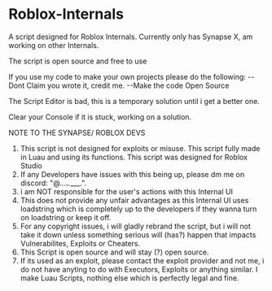 # Roblox-Internals

A script designed for Roblox Internals. Currently only has Synapse X, am working on other Internals.

The script is open source and free to use

If you use my code to make your own projects please do the following:
--Dont Claim you wrote it, credit me.
--Make the code Open Source

The Script Editor is bad, this is a temporary solution until i get a better one.

Clear your Console if it is stuck, working on a solution.

NOTE TO THE SYNAPSE/ ROBLOX DEVS
1. This script is not designed for exploits or misuse. This script fully made in Luau and using its functions. This script was designed for Roblox Studio
2. If any Developers have issues with this being up, please dm me on discord: "@._._.__.___.____.".
3. i am NOT responsible for the user's actions with this Internal UI
4. This does not provide any unfair advantages as this Internal UI uses loadstring which is completely up to the developers if they wanna turn on loadstring or keep it off.
5. For any copyright issues, i will gladly rebrand the script, but i will not take it down unless something serious will (has?) happen that impacts Vulnerabilites, Exploits or Cheaters.
6. This Script is open source and will stay (?) open source.
7. If its used as an exploit, please contact the exploit provider and not me, i do not have anyting to do with Executors, Exploits or anything similar. I make Luau Scripts, nothing else which is perfectly legal and fine.
